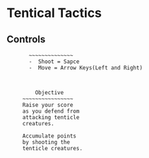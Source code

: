 # Tentical Tactics

## Controls
           ~~~~~~~~~~~~~~
           -  Shoot = Sapce
           -  Move = Arrow Keys(Left and Right)
           
           
        
             Objective
         ~~~~~~~~~~~~~~~~
         Raise your score 
         as you defend from
         attacking tenticle 
         creatures.
         
         Accumulate points 
         by shooting the 
         tenticle creatures.

